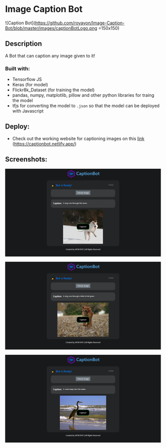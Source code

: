 # Image Caption Bot
 ![Caption Bot](https://github.com/royayon/Image-Caption-Bot/blob/master/images/captionBotLogo.png =150x150)
 
## Description
A Bot that can caption any image given to it!

### Built with:
* Tensorflow JS
* Keras (for model)
* Flickr8k_Dataset (for training the model)
* pandas, numpy, matplotlib, pillow and other python libraries for traing the model
* tfjs for converting the model to `.json` so that the model can be deployed with Javascript
 
 
## Deploy:
* Check out the working website for captioning images on this [link](https://captionbot.netlify.app/) (https://captionbot.netlify.app/)

## Screenshots:
![Test 1](https://github.com/royayon/Image-Caption-Bot/blob/master/screenshots/Screenshot1.png)

![Test 2](https://github.com/royayon/Image-Caption-Bot/blob/master/screenshots/Screenshot2.png)


![Test 3](https://github.com/royayon/Image-Caption-Bot/blob/master/screenshots/Screenshot5.png)
